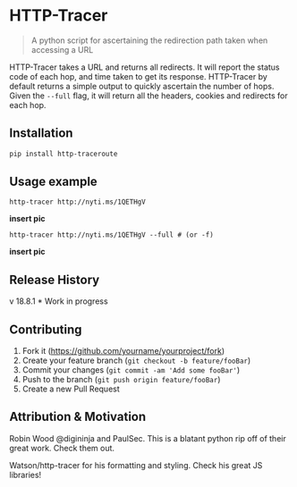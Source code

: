 # HTTP-Tracer
> A python script for ascertaining the redirection path taken when accessing a URL

HTTP-Tracer takes a URL and returns all redirects.
It will report the status code of each hop, and time taken to get its response. HTTP-Tracer
by default returns a simple output to quickly ascertain the number of hops. Given the `--full`
flag, it will return all the headers, cookies and redirects for each hop. 


## Installation

```sh
pip install http-traceroute
```


## Usage example

```shell
http-tracer http://nyti.ms/1QETHgV
```
**insert pic**


```shell
http-tracer http://nyti.ms/1QETHgV --full # (or -f)
```
**insert pic**


## Release History

v 18.8.1
    * Work in progress


## Contributing

1. Fork it (<https://github.com/yourname/yourproject/fork>)
2. Create your feature branch (`git checkout -b feature/fooBar`)
3. Commit your changes (`git commit -am 'Add some fooBar'`)
4. Push to the branch (`git push origin feature/fooBar`)
5. Create a new Pull Request

## Attribution & Motivation

Robin Wood @digininja and PaulSec. This is a blatant python rip off of their
great work. Check them out.

Watson/http-tracer for his formatting and styling. Check his great JS libraries!
